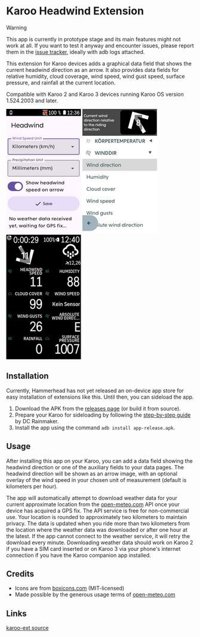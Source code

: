 # Karoo Headwind Extension

> [!WARNING]  
> This app is currently in prototype stage and its main features might not work at all. If you want to test it anyway and encounter issues, please report them in the [issue tracker](https://github.com/timklge/karoo-headwind/issues), ideally with adb logs attached.

This extension for Karoo devices adds a graphical data field that shows the current headwind direction as an arrow.
It also provides data fields for relative humidity, cloud coverage, wind speed, wind gust speed, surface pressure, and rainfall at the current location.

Compatible with Karoo 2 and Karoo 3 devices running Karoo OS version 1.524.2003 and later.

![Settings](preview0.png)
![Field setup](preview1.png)
![Data page](preview2.png)

## Installation

Currently, Hammerhead has not yet released an on-device app store for easy installation of extensions like this. Until then, you can sideload the app.

1. Download the APK from the [releases page](https://github.com/timklge/karoo-headwind/releases) (or build it from source).
2. Prepare your Karoo for sideloading by following the [step-by-step guide](https://www.dcrainmaker.com/2021/02/how-to-sideload-android-apps-on-your-hammerhead-karoo-1-karoo-2.html) by DC Rainmaker.
3. Install the app using the command `adb install app-release.apk`.

## Usage

After installing this app on your Karoo, you can add a data field showing the headwind direction or one of the auxiliary fields to your data pages. The headwind direction will be shown as an arrow image, with an optional overlay of the wind speed in your chosen unit of measurement (default is kilometers per hour).

The app will automatically attempt to download weather data for your current approximate location from the [open-meteo.com](https://open-meteo.com) API once your device has acquired a GPS fix. The API service is free for non-commercial use. Your location is rounded to approximately two kilometers to maintain privacy. The data is updated when you ride more than two kilometers from the location where the weather data was downloaded or after one hour at the latest. If the app cannot connect to the weather service, it will retry the download every minute. Downloading weather data should work on Karoo 2 if you have a SIM card inserted or on Karoo 3 via your phone's internet connection if you have the Karoo companion app installed.

## Credits

- Icons are from [boxicons.com](https://boxicons.com) (MIT-licensed)
- Made possible by the generous usage terms of [open-meteo.com](https://open-meteo.com)

## Links

[karoo-ext source](https://github.com/hammerheadnav/karoo-ext)